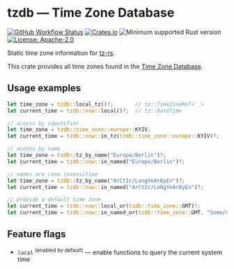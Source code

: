 # tzdb — Time Zone Database

[![GitHub Workflow Status](https://img.shields.io/github/actions/workflow/status/Kijewski/tzdb/ci.yml?branch=v0.6.x&style=for-the-badge)](https://github.com/Kijewski/tzdb/actions/workflows/ci.yml)
[![Crates.io](https://img.shields.io/crates/v/tzdb?logo=rust&style=for-the-badge)](https://crates.io/crates/tzdb)
![Minimum supported Rust version](https://img.shields.io/badge/rustc-1.56+-important?logo=rust&style=for-the-badge "Minimum Supported Rust Version: 1.56")
[![License: Apache-2.0](https://img.shields.io/badge/license-Apache--2.0-informational?logo=apache&style=for-the-badge)](https://github.com/Kijewski/tzdb/blob/v0.6.1/LICENSE.md "License: Apache-2.0")

Static time zone information for [tz-rs](https://crates.io/crates/tz-rs).

This crate provides all time zones found in the [Time Zone Database](https://www.iana.org/time-zones).

## Usage examples

```rust
let time_zone = tzdb::local_tz()?;       // tz::TimeZoneRef<'_>
let current_time = tzdb::now::local()?;  // tz::DateTime

// access by identifier
let time_zone = tzdb::time_zone::europe::KYIV;
let current_time = tzdb::now::in_tz(tzdb::time_zone::europe::KYIV)?;

// access by name
let time_zone = tzdb::tz_by_name("Europe/Berlin")?;
let current_time = tzdb::now::in_named("Europe/Berlin")?;

// names are case insensitive
let time_zone = tzdb::tz_by_name("ArCtIc/LongYeArByEn")?;
let current_time = tzdb::now::in_named("ArCtIc/LoNgYeArByEn")?;

// provide a default time zone
let current_time = tzdb::now::local_or(tzdb::time_zone::GMT)?;
let current_time = tzdb::now::in_named_or(tzdb::time_zone::GMT, "Some/City")?;
```

## Feature flags

* `local` <sup>(enabled by default)</sup> — enable functions to query the current system time

